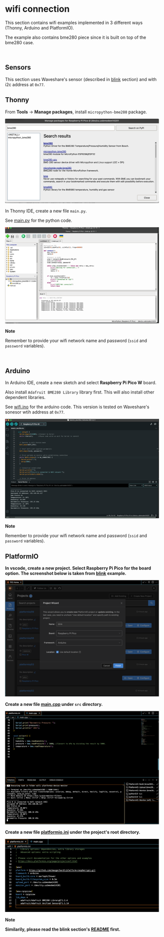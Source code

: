 # wifi connection

This section contains wifi examples implemented in 3 different ways (Thonny, Arduino and PlatformIO).

The example also contains bme280 piece since it is built on top of the bme280 case.


<br>

## Sensors

This section uses Waveshare's sensor (described in [blink](../blink/README.md) section) and with i2c address at `0x77`.


## Thonny

From **Tools** -> **Manage packages**, install `micropython-bme280` package. 

![bme280 thonny 01](../docs/bme280_thonny_01.png)


In Thonny IDE, create a new file `main.py`.

See [main.py](./thonny/main.py) for the python code.

![bme280 thonny](../docs/wifi_thonny.png)

**Note**

Remember to provide your wifi network name and password (`ssid` and `password` variables).

<br>

## Arduino

In Arduino IDE, create a new sketch and select **Raspberry Pi Pico W** board.

Also install `Adafruit BME280 Library` library first. This will also install other dependent libraries.

See [wifi.ino](./arduino/wifi.ino) for the arduino code. This version is tested on Waveshare's sonesor wtih address at `0x77`.

![wifi arduino](../docs/wifi_arduino.png)

**Note**

Remember to provide your wifi network name and password (`ssid` and `password` variables).

<b>


## PlatformIO


In vscode, create a new project. Select **Raspberry Pi Pico** for the board option. The screenshot below is taken from [blink](../blink/README.md) example.

![blink platformio 01](../docs/blink_platformio_01.png)


Create a new file [main.cpp](./platformio/main.cpp) under `src` directory.

![wifi platformio 01](../docs/wifi_platformio_01.png)


Create a new file [platformio.ini](./platformio/platformio.ini) under the project's root directory.


![wifi platform 02](../docs/wifi_platformio_02.png) 


**Note**

Similarily, please read the blink section's [README](../blink/README.md) first.

<br>






